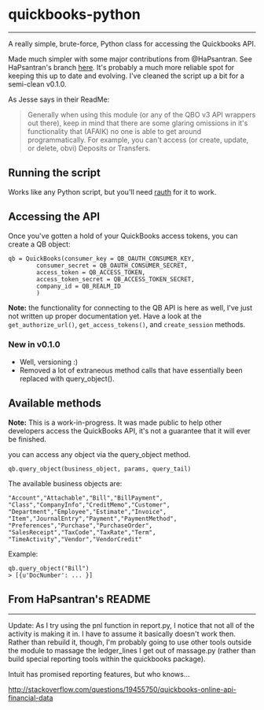 # quickbooks-python
-------------------

A really simple, brute-force, Python class for accessing the Quickbooks API. 

Made much simpler with some major contributions from @HaPsantran. See HaPsantran's branch [here](https://github.com/HaPsantran/quickbooks-python). It's probably a much more reliable spot for keeping this up to date and evolving. I've cleaned the script up a bit for a semi-clean v0.1.0.

As Jesse says in their ReadMe:

>Generally when using this module (or any of the QBO v3 API wrappers out there), keep in mind that there are some glaring omissions in it's functionality that (AFAIK) no one is able to get around programmatically. For example, you can't access (or create, update, or delete, obvi) Deposits or Transfers.

## Running the script

Works like any Python script, but you'll need [rauth](http://rauth.readthedocs.org/en/latest/) for it to work. 

## Accessing the API

Once you've gotten a hold of your QuickBooks access tokens, you can create a QB object:

    qb = QuickBooks(consumer_key = QB_OAUTH_CONSUMER_KEY, 
            consumer_secret = QB_OAUTH_CONSUMER_SECRET,
            access_token = QB_ACCESS_TOKEN, 
            access_token_secret = QB_ACCESS_TOKEN_SECRET,
            company_id = QB_REALM_ID
            )

__Note:__ the functionality for connecting to the QB API is here as well, I've just not written up proper documentation yet. Have a look at the `get_authorize_url()`, `get_access_tokens()`, and `create_session` methods.


### New in v0.1.0

* Well, versioning :)
* Removed a lot of extraneous method calls that have essentially been replaced with query_object().

## Available methods

__Note:__ This is a work-in-progress. It was made public to help other developers access the QuickBooks API, it's not a guarantee that it will ever be finished.

you can access any object via the query_object method.

    qb.query_object(business_object, params, query_tail)

The available business objects are:

    "Account","Attachable","Bill","BillPayment",
    "Class","CompanyInfo","CreditMemo","Customer",
    "Department","Employee","Estimate","Invoice",
    "Item","JournalEntry","Payment","PaymentMethod",
    "Preferences","Purchase","PurchaseOrder",
    "SalesReceipt","TaxCode","TaxRate","Term",
    "TimeActivity","Vendor","VendorCredit"

Example:

    qb.query_object("Bill")
    > [{u'DocNumber': ... }]

## From HaPsantran's README
------------------

Update: As I try using the pnl function in report.py, I notice that not all of the activity is making it in. I have to assume it basically doesn't work then. Rather than rebuild it, though, I'm probably going to use other tools outside the  module to massage the ledger_lines I get out of massage.py (rather than build special reporting tools within the quickbooks package).

Intuit has promised reporting features, but who knows...

http://stackoverflow.com/questions/19455750/quickbooks-online-api-financial-data
